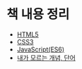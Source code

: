 # 책 내용 정리

- [HTML5](markdown/html.md)
- [CSS3](markdown/css.md)
- [JavaScript(ES6)](markdown/js.md)
- [내가 모르는 개념, 단어](markdown/word.md)

